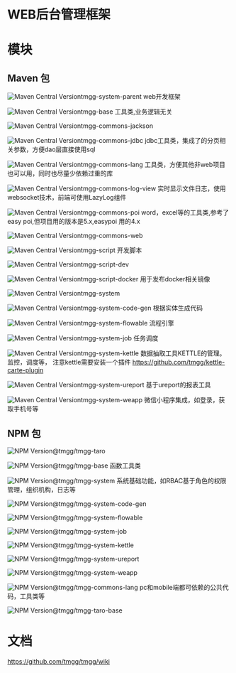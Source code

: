 # WEB后台管理框架

# 模块
## Maven 包
 
![Maven Central Version](https://img.shields.io/maven-central/v/io.github.tmgg/tmgg-system-parent)tmgg-system-parent
web开发框架
 
![Maven Central Version](https://img.shields.io/maven-central/v/io.github.tmgg/tmgg-base)tmgg-base
工具类,业务逻辑无关
 
![Maven Central Version](https://img.shields.io/maven-central/v/io.github.tmgg/tmgg-commons-jackson)tmgg-commons-jackson
 
![Maven Central Version](https://img.shields.io/maven-central/v/io.github.tmgg/tmgg-commons-jdbc)tmgg-commons-jdbc
jdbc工具类，集成了的分页相关参数，方便dao层直接使用sql
 
![Maven Central Version](https://img.shields.io/maven-central/v/io.github.tmgg/tmgg-commons-lang)tmgg-commons-lang
工具类，方便其他非web项目也可以用，同时也尽量少依赖过重的库
 
![Maven Central Version](https://img.shields.io/maven-central/v/io.github.tmgg/tmgg-commons-log-view)tmgg-commons-log-view
实时显示文件日志，使用websocket技术，前端可使用LazyLog组件
 
![Maven Central Version](https://img.shields.io/maven-central/v/io.github.tmgg/tmgg-commons-poi)tmgg-commons-poi
word，excel等的工具类,参考了easy poi,但项目用的版本是5.x,easypoi 用的4.x
 
![Maven Central Version](https://img.shields.io/maven-central/v/io.github.tmgg/tmgg-commons-web)tmgg-commons-web
 
![Maven Central Version](https://img.shields.io/maven-central/v/io.github.tmgg/tmgg-script)tmgg-script
开发脚本
 
![Maven Central Version](https://img.shields.io/maven-central/v/io.github.tmgg/tmgg-script-dev)tmgg-script-dev
 
![Maven Central Version](https://img.shields.io/maven-central/v/io.github.tmgg/tmgg-script-docker)tmgg-script-docker
用于发布docker相关镜像
 
![Maven Central Version](https://img.shields.io/maven-central/v/io.github.tmgg/tmgg-system)tmgg-system
 
![Maven Central Version](https://img.shields.io/maven-central/v/io.github.tmgg/tmgg-system-code-gen)tmgg-system-code-gen
根据实体生成代码
 
![Maven Central Version](https://img.shields.io/maven-central/v/io.github.tmgg/tmgg-system-flowable)tmgg-system-flowable
流程引擎
 
![Maven Central Version](https://img.shields.io/maven-central/v/io.github.tmgg/tmgg-system-job)tmgg-system-job
任务调度
 
![Maven Central Version](https://img.shields.io/maven-central/v/io.github.tmgg/tmgg-system-kettle)tmgg-system-kettle
数据抽取工具KETTLE的管理。监控，调度等， 注意kettle需要安装一个插件 https://github.com/tmgg/kettle-carte-plugin
 
![Maven Central Version](https://img.shields.io/maven-central/v/io.github.tmgg/tmgg-system-ureport)tmgg-system-ureport
基于ureport的报表工具
 
![Maven Central Version](https://img.shields.io/maven-central/v/io.github.tmgg/tmgg-system-weapp)tmgg-system-weapp
微信小程序集成，如登录，获取手机号等
## NPM 包
 
 ![NPM Version](https://img.shields.io/npm/v/@tmgg/tmgg-taro)@tmgg/tmgg-taro

 
 ![NPM Version](https://img.shields.io/npm/v/@tmgg/tmgg-base)@tmgg/tmgg-base
函数工具类
 
 ![NPM Version](https://img.shields.io/npm/v/@tmgg/tmgg-system)@tmgg/tmgg-system
系统基础功能，如RBAC基于角色的权限管理，组织机构，日志等
 
 ![NPM Version](https://img.shields.io/npm/v/@tmgg/tmgg-system-code-gen)@tmgg/tmgg-system-code-gen
 
 ![NPM Version](https://img.shields.io/npm/v/@tmgg/tmgg-system-flowable)@tmgg/tmgg-system-flowable
 
 ![NPM Version](https://img.shields.io/npm/v/@tmgg/tmgg-system-job)@tmgg/tmgg-system-job
 
 ![NPM Version](https://img.shields.io/npm/v/@tmgg/tmgg-system-kettle)@tmgg/tmgg-system-kettle
 
 ![NPM Version](https://img.shields.io/npm/v/@tmgg/tmgg-system-ureport)@tmgg/tmgg-system-ureport
 
 ![NPM Version](https://img.shields.io/npm/v/@tmgg/tmgg-system-weapp)@tmgg/tmgg-system-weapp
 
 ![NPM Version](https://img.shields.io/npm/v/@tmgg/tmgg-commons-lang)@tmgg/tmgg-commons-lang
pc和mobile端都可依赖的公共代码，工具类等
 
 ![NPM Version](https://img.shields.io/npm/v/@tmgg/tmgg-taro-base)@tmgg/tmgg-taro-base

# 文档
https://github.com/tmgg/tmgg/wiki

